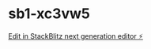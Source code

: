 # sb1-xc3vw5

[Edit in StackBlitz next generation editor ⚡️](https://stackblitz.com/~/github.com/Thej2k2/sb1-xc3vw5)